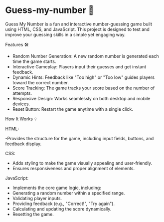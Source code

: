 # Guess-my-number 🎲
Guess My Number is a fun and interactive number-guessing game built using HTML, CSS, and JavaScript. This project is designed to test and improve your guessing skills in a simple yet engaging way.

Features 🛠️
- Random Number Generation: A new random number is generated each time the game starts.
- Interactive Gameplay: Players input their guesses and get instant feedback.
- Dynamic Hints: Feedback like "Too high" or "Too low" guides players toward the correct number.
- Score Tracking: The game tracks your score based on the number of attempts.
- Responsive Design: Works seamlessly on both desktop and mobile devices.
- Reset Button: Restart the game anytime with a single click.

How It Works 💡

HTML:

-Provides the structure for the game, including input fields, buttons, and feedback display.

CSS:

- Adds styling to make the game visually appealing and user-friendly.
- Ensures responsiveness and proper alignment of elements.
  
JavaScript:

- Implements the core game logic, including:
- Generating a random number within a specified range.
- Validating player inputs.
- Providing feedback (e.g., "Correct!", "Try again").
- Calculating and updating the score dynamically.
- Resetting the game.




